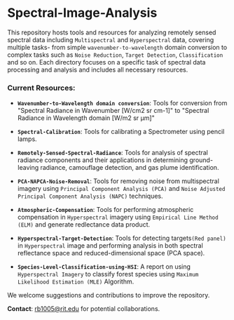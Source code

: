 # Spectral-Image-Analysis

This repository hosts tools and resources for analyzing remotely sensed spectral data including `Multispectral` and `Hyperspectral` data, covering multiple tasks- from simple `wavenumber-to-wavelength` domain conversion to complex tasks such as `Noise Reduction`, `Target Detection`, `Classification` and so on. Each directory focuses on a specific task of spectral data processing and analysis and includes all necessary resources.

### Current Resources:
- **`Wavenumber-to-Wavelength domain conversion`**: Tools for conversion from "Spectral Radiance in Wavenumber [W/cm2 sr cm-1]" to "Spectral Radiance in Wavelength domain [W/m2 sr μm]"

- **`Spectral-Calibration`**: Tools for calibrating a Spectrometer using pencil lamps.

- **`Remotely-Sensed-Spectral-Radiance`**: Tools for analysis of spectral radiance components and their applications in determining ground-leaving radiance, camouflage detection, and gas plume identification.

- **`PCA-NAPCA-Noise-Removal`**: Tools for removing noise from multispectral imagery using `Principal Component Analysis (PCA)` and `Noise Adjusted Principal Component Analysis (NAPC)` techniques.

- **`Atmospheric-Compensation`**: Tools for performing atmospheric compensation in `Hyperspectral` imagery using `Empirical Line Method (ELM)` and generate redlectance data product.

- **`Hyperspectral-Target-Detection`**: Tools for detecting targets`(Red panel)` in `Hyperspectral` image and performing analysis in both spectral reflectance space and reduced-dimensional space (PCA space).

- **`Species-Level-Classification-using-HSI`**: A report on using `Hyperspectral Imagery` to classify forest species using `Maximum Likelihood Estimation (MLE)` Algorithm.

We welcome suggestions and contributions to improve the repository.  

**Contact**: [rb1005@rit.edu](mailto:rb1005@rit.edu) for potential collaborations.

